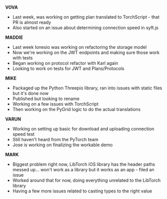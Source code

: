 **VOVA**

- Last week, was working on getting plan translated to TorchScript - that PR is almost ready
- Also started on an issue about determining connection speed in syft.js

**MADDIE**

- Last week Ionesio was working on refactoring the storage model
- Now we're working on the JWT endpoints and making sure those work with tests
- Began working on protocol refactor with Karl again
- Looking to work on tests for JWT and Plans/Protocols

**MIKE**

- Packaged up the Python Threepio library, ran into issues with static files but it's done now
- Published but looking to rename
- Working on a few issues with TorchScript
- Then working on the PyGrid logic to do the actual translations

**VARUN**

- Working on setting up basic for download and uploading connection speed test
- Still haven't heard from the PyTorch team
- Jose is working on finalizing the workable demo

**MARK**

- Biggest problem right now, LibTorch iOS library has the header paths messed up... won't work as a library but it works as an app - filed an issue
- Worked around that for now, doing everything unrelated to the LibTorch library
- Having a few more issues related to casting types to the right value
